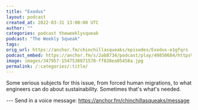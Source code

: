 ```yaml
---
title: "Exodus"
layout: podcast
created_at: 2022-03-31 13:00:00 UTC
author: ""
categories: podcast theweeklysqueak
podcast: "The Weekly Squeak"
tags: 
orig_url: https://anchor.fm/chinchillasqueaks/episodes/Exodus-e1gfqrs
podcast_embed: https://anchor.fm/s/2ab8734/podcast/play/49850684/https%3A%2F%2Fd3ctxlq1ktw2nl.cloudfront.net%2Fstaging%2F2022-2-30%2Fff9b2a08-93b9-3063-f79c-502f2a971759.mp3
image: images/347957-1547538871578-ff838ea05458a.jpg
permalink: /:categories/:title/
---
```

Some serious subjects for this issue, from forced human migrations, to what engineers can do about sustainability. Sometimes that's what's needed.

--- Send in a voice message: https://anchor.fm/chinchillasqueaks/message